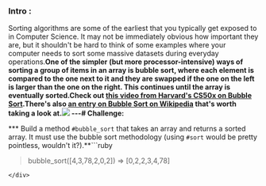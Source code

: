 ### Intro :
>
Sorting algorithms are some of the earliest that you typically get exposed to in Computer Science.  It may not be immediately obvious how important they are, but it shouldn't be hard to think of some examples where your computer needs to sort some massive datasets during everyday operations.**One of the simpler (but more processor-intensive) ways of sorting a group of items in an array is **bubble sort**, where each element is compared to the one next to it and they are swapped if the one on the left is larger than the one on the right.  This continues until the array is eventually sorted.**Check out [this video from Harvard's CS50x on Bubble Sort](https://www.youtube.com/watch?v=8Kp-8OGwphY).**There's also [an entry on Bubble Sort on Wikipedia](http://en.wikipedia.org/wiki/Bubble_sort) that's worth taking a look at.**<img src="https://cdn.statically.io/gh/TheOdinProject/curriculum/284f0cdc998be7e4751e29e8458323ad5d320303/ruby_programming/basic_ruby_projects/bubble_sort/img/00.gif" class="lesson-content__small-image" markdown="1">
---**# Challenge:**<div class="lesson-content__panel" markdown="1">*** Build a method `#bubble_sort` that takes an array and returns a sorted array.  It must use the bubble sort methodology (using `#sort` would be pretty pointless, wouldn't it?).**```ruby
> bubble_sort([4,3,78,2,0,2])
=> [0,2,2,3,4,78]
```
</div>
